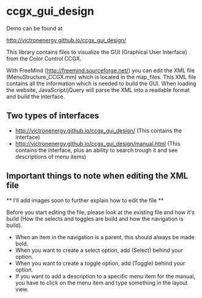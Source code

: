 ccgx_gui_design
==============

Demo can be found at 

http://victronenergy.github.io/ccgx_gui_design/

This library contains files to visualize the GUI (Graphical User Interface) from the Color Control CCGX. 

With FreeMind (http://freemind.sourceforge.net/) you can edit the XML file (MenuStructure_CCGX.mm) which is located in the map_files. This XML file contains all the information which is needed to build the GUI. 
When loading the website, JavaScript/jQuery will parse the XML into a readable format and build the interface.

Two types of interfaces
--------------
- http://victronenergy.github.io/ccgx_gui_design/ (This contains the interface)
- http://victronenergy.github.io/ccgx_gui_design/manual.html (This contains the interface, plus an ability to search trough it and see descriptions of menu items)

Important things to note when editing the XML file
--------------
** I'll add images soon to further explain how to edit the file **

Before you start editing the file, please look at the existing file and how it's build (How the selects and toggles are build and how the navigation is build).

- When an item in the navigation is a parent, this should always be made bold. 
- When you want to create a select option, add (Select) behind your option.
- When you want to create a toggle option, add (Toggle) behind your option.
- If you want to add a description to a specific menu item for the manual, you have to click on the menu item and type something in the layout view.